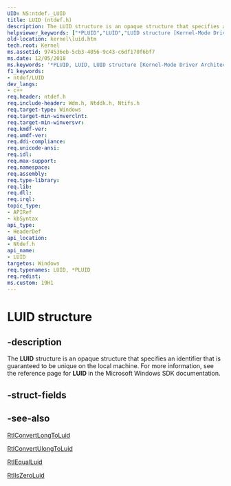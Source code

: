 ```yaml
---
UID: NS:ntdef._LUID
title: LUID (ntdef.h)
description: The LUID structure is an opaque structure that specifies an identifier that is guaranteed to be unique on the local machine. For more information, see the reference page for LUID in the Microsoft Windows SDK documentation.
helpviewer_keywords: ["*PLUID","LUID","LUID structure [Kernel-Mode Driver Architecture]","PLUID","PLUID structure pointer [Kernel-Mode Driver Architecture]","kernel.luid","kstruct_c_0aa22a8e-19fe-40b3-96b1-9aed87ac58c3.xml","ntdef/PLUID","ntdef/SINGLE_LIST_ENTRY"]
old-location: kernel\luid.htm
tech.root: Kernel
ms.assetid: 974536eb-5cb3-4056-9c43-c6df170f6bf7
ms.date: 12/05/2018
ms.keywords: '*PLUID, LUID, LUID structure [Kernel-Mode Driver Architecture], PLUID, PLUID structure pointer [Kernel-Mode Driver Architecture], kernel.luid, kstruct_c_0aa22a8e-19fe-40b3-96b1-9aed87ac58c3.xml, ntdef/PLUID, ntdef/SINGLE_LIST_ENTRY'
f1_keywords:
- ntdef/LUID
dev_langs:
- c++
req.header: ntdef.h
req.include-header: Wdm.h, Ntddk.h, Ntifs.h
req.target-type: Windows
req.target-min-winverclnt: 
req.target-min-winversvr: 
req.kmdf-ver: 
req.umdf-ver: 
req.ddi-compliance: 
req.unicode-ansi: 
req.idl: 
req.max-support: 
req.namespace: 
req.assembly: 
req.type-library: 
req.lib: 
req.dll: 
req.irql: 
topic_type:
- APIRef
- kbSyntax
api_type:
- HeaderDef
api_location:
- Ntdef.h
api_name:
- LUID
targetos: Windows
req.typenames: LUID, *PLUID
req.redist: 
ms.custom: 19H1
---
```


# LUID structure


## -description


The <b>LUID</b> structure is an opaque structure that specifies an identifier that is guaranteed to be unique on the local machine. For more information, see the reference page for <b>LUID</b> in the Microsoft Windows SDK documentation.


## -struct-fields


## -see-also




<a href="https://docs.microsoft.com/windows-hardware/drivers/ddi/content/ntddk/nf-ntddk-rtlconvertlongtoluid">RtlConvertLongToLuid</a>



<a href="https://docs.microsoft.com/windows-hardware/drivers/ddi/content/ntddk/nf-ntddk-rtlconvertulongtoluid">RtlConvertUlongToLuid</a>



<a href="https://docs.microsoft.com/windows-hardware/drivers/kernel/mm-bad-pointer">RtlEqualLuid</a>



<a href="https://docs.microsoft.com/windows-hardware/drivers/kernel/mm-bad-pointer">RtlIsZeroLuid</a>
 

 

